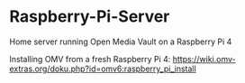 # Raspberry-Pi-Server
Home server running Open Media Vault on a Raspberry Pi 4

Installing OMV from a fresh Raspberry Pi 4: https://wiki.omv-extras.org/doku.php?id=omv6:raspberry_pi_install


